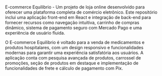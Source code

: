 E-commerce Equilibrio - Um projeto de loja online desenvolvido para oferecer uma plataforma completa de comércio eletrônico. Este repositório inclui uma aplicação front-end em React e integração de back-end para fornecer recursos como navegação intuitiva, carrinho de compras dinâmico, sistema de pagamento seguro com Mercado Pago e uma experiência de usuário fluida.

O E-commerce Equilibrio é voltado para a venda de medicamentos e produtos hospitalares, com um design responsivo e funcionalidades modernas para garantir uma experiência satisfatória aos usuários. A aplicação conta com pesquisa avançada de produtos, carrossel de promoções, seção de produtos em destaque e implementação de funcionalidades de frete e cálculo de pagamento com Pix.
